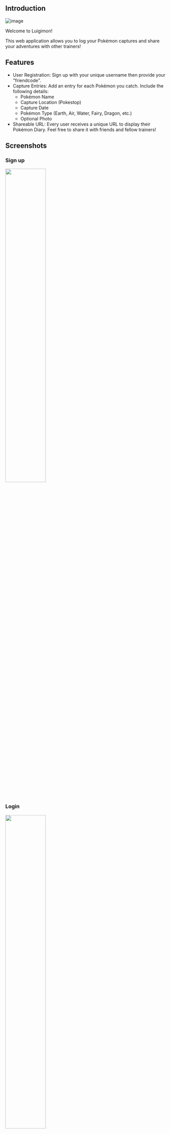 ## Introduction
![image](https://github.com/JiGzSaw01/luigimon/assets/62275751/71e01cbe-7257-4c4c-8cef-096a90fa83b7)

Welcome to Luigimon!

This web application allows you to log your Pokémon captures and share your adventures with other trainers!

## Features
- User Registration: Sign up with your unique username then provide your "friendcode".
- Capture Entries: Add an entry for each Pokémon you catch. Include the following details:
  - Pokémon Name
  - Capture Location (Pokestop)
  - Capture Date
  - Pokémon Type (Earth, Air, Water, Fairy, Dragon, etc.)
  - Optional Photo
- Shareable URL: Every user receives a unique URL to display their Pokémon Diary. Feel free to share it with friends and fellow trainers!
  
## Screenshots
### Sign up
<img src="https://github.com/JiGzSaw01/luigimon/assets/62275751/60dfd0f4-94c2-460d-871a-7b5a68a87f5b" width="50%" height="50%"/>

### Login
<img src="https://github.com/JiGzSaw01/luigimon/assets/62275751/49701ce3-8914-4cd6-81f8-bc78f6053cfd" width="50%" height="50%"/>

### My Profile
<img src="https://github.com/JiGzSaw01/luigimon/assets/62275751/e9b4da07-d190-49a4-a1e5-c176607de5f6" width="50%" height="50%"/>

### Pokémon Diary
<img src="https://github.com/JiGzSaw01/luigimon/assets/62275751/27c675e0-f9c8-4506-8a72-21e25539dde9" width="50%" height="50%"/>


## Installation 

- Install DDEV by running the following commands:
  - `sudo apt-get update && sudo apt-get install -y curl`

  - `sudo install -m 0755 -d /etc/apt/keyrings`

  - `curl -fsSL https://pkg.ddev.com/apt/gpg.key | gpg --dearmor | sudo tee /etc/apt/keyrings/ddev.gpg > /dev/null`

  - `echo "deb [signed-by[=/etc/apt/keyrings/ddev.gpg] https://pkg.ddev.com/apt/ * *" | sudo tee /etc/apt/sources.list.d/ddev.list >/dev/null`

  - `sudo apt-get update && sudo apt-get install -y ddev`

- If you can run `ddev debug dockercheck` and there are no errors, then you're ready to install Drupal.
- Next, start the DDEV container. Run command `ddev start`.
- Then, install composer by running `ddev composer install`.
- Finally, launch your Drupal site with `ddev launch`.

## Importing Configuration
- After the successful Drupal setup, update Drupal's configuration and match the contents of the config directory. Run `ddev drush cim -y`.

## Importing Database
- Run `ddev exec --service db mysql db < db.sql` to import database.
